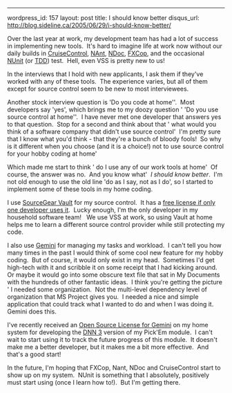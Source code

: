 --- 
wordpress_id: 157
layout: post
title: I should know better
disqus_url: http://blog.sideline.ca/2005/06/29/i-should-know-better/

<p>Over the last year at work, my development team has had a lot of success in implementing new tools.  It's hard to imagine life at work now without our daily builds in <a href="http://cruisecontrol.sourceforge.net/">CruiseControl</a>, <a href="http://nant.sourceforge.net/">NAnt</a>, <a href="http://ndoc.sourceforge.net/">NDoc</a>, <a href="http://www.gotdotnet.com/team/fxcop/">FXCop</a>, and the occasional <a href="http://www.nunit.org/">NUnit</a> (or <a href="http://codebetter.com/blogs/darrell.norton/articles/50337.aspx">TDD</a>) test.  Hell, even VSS is pretty new to us!</p>
<p>In the interviews that I hold with new applicants, I ask them if they've worked with any of these tools.  The experience varies, but all of them except for source control seem to be new to most interviewees.</p>
<p>Another stock interview question is 'Do you code at home''.  Most developers say 'yes', which brings me to my doozy question ' 'Do you use source control at home''.  I have never met one developer that answers yes to that question.  Stop for a second and think about that ' what would you think of a software company that didn't use source control'  I'm pretty sure that I know what you'd think - that they're a bunch of bloody fools!  So why is it different when you choose (and it is a choice!) not to use source control for your hobby coding at home'</p>
<p>Which made me start to think ' do I use any of our work tools at home'  Of course, the answer was no.  And you know what'  <em>I should know better</em>.  I'm not old enough to use the old line 'do as I say, not as I do', so I started to implement some of these tools in my home coding.</p>
<p>I use <a href="http://www.sourcegear.com/vault/">SourceGear Vault</a> for my source control.  It has a <a href="http://support.sourcegear.com/viewtopic.php't=252">free license if only one developer uses it</a>.  Lucky enough, I'm the only developer in my household software team!   We use VSS at work, so using Vault at home helps me to learn a different source control provider while still protecting my code.</p>
<p>I also use <a href="http://www.countersoft.com/">Gemini</a> for managing my tasks and workload.  I can't tell you how many times in the past I would think of some cool new feature for my hobby coding.  But of course, it would only exist in my head.  Sometimes I'd get high-tech with it and scribble it on some receipt that I had kicking around.  Or maybe it would go into some obscure text file that sat in My Documents with the hundreds of other fantastic ideas.  I think you're getting the picture ' I needed some organization.  Not the multi-level dependency level of organization that MS Project gives you.  I needed a nice and simple application that could track what I wanted to do and when I was doing it.  Gemini does this.</p>
<p>I've recently received an <a href="http://www.countersoft.com/Licensing.aspx">Open Source License for Gemini</a> on my home system for developing the <a href="http://www.dotnetnuke.com/">DNN 3</a> version of my Pick'Em module.  I can't wait to start using it to track the future progress of this module.  It doesn't make me a better developer, but it makes me a bit more effective.  And that's a good start!</p>
<p>In the future, I'm hoping that FXCop, Nant, NDoc and CruiseControl start to show up on my system.  NUnit is something that I absolutely, positively must start using (once I learn how to!).  But I'm getting there.  </p>
